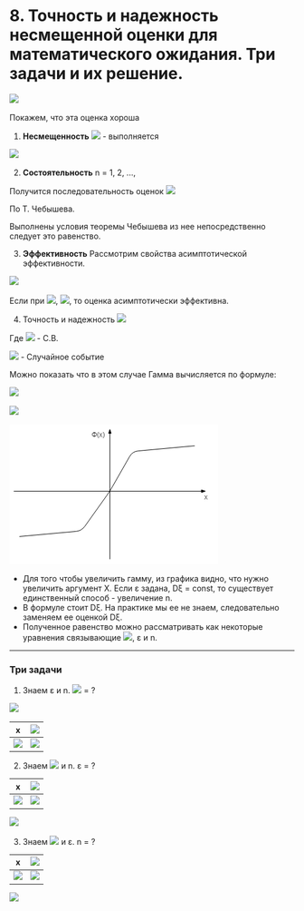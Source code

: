 # 8. Точность и надежность несмещенной оценки для математического ожидания. Три задачи и их решение.
![](https://latex.codecogs.com/svg.latex?\widetilde{M\xi}=\frac{1}{n}\sum_{i=1}^{n}\xi_{i})

Покажем, что эта оценка хороша

1. **Несмещенность**
![](https://latex.codecogs.com/svg.latex?M(\widetilde{M\xi})=M\xi) - выполняется

![](https://latex.codecogs.com/svg.latex?M(\frac{1}{n}\sum_{i=1}^{n}\xi_{i})=\frac{1}{n}(M\xi_{1}&plus;M\xi_{2}&plus;...&plus;M\xi_{n})=\frac{1}{n}*n*M\xi=M\xi)

2. **Состоятельность**
n = 1, 2, ...,


Получится последовательность оценок
![](https://latex.codecogs.com/svg.latex?\frac{1}{n}\sum_{i=1}^{n}\xi_{i}\xrightarrow[n\rightarrow\infty]{P}M\xi)

По Т. Чебышева.

Выполнены условия теоремы Чебышева из нее непосредственно следует это равенство.

3. **Эффективность**
Рассмотрим свойства асимптотической эффективности.

![](https://latex.codecogs.com/svg.latex?a\rightarrow\widetilde{a}=\varphi(\xi_{1},\xi_{2},...,\xi_{n}))

Если при ![](https://latex.codecogs.com/svg.latex?n\rightarrow\infty), ![](https://latex.codecogs.com/svg.latex?D(\widetilde{a_{n}})\rightarrow0), то оценка асимптотически эффективна.

4. Точность и надежность
![](https://latex.codecogs.com/svg.latex?P(|\widetilde{M\xi}-M\xi|<\varepsilon)=\gamma)

Где ![](https://latex.codecogs.com/svg.latex?\widetilde{M\xi}) - С.В.

![](https://latex.codecogs.com/svg.latex?M\xi) - Случайное событие

Можно показать что в этом случае Гамма вычисляется по формуле:

![](https://latex.codecogs.com/svg.latex?\gamma=\Phi(\frac{\varepsilon\sqrt{n}}{\sqrt{D\xi}}))

![](https://latex.codecogs.com/svg.latex?\Phi(x)=\frac{2}{\sqrt{2\pi}}*\int_{0}^{x}e^{-\frac{t^{2}}{2}}dt)

![](../../images/Mathematical-statistics/ticket08.png)

* Для того чтобы увеличить гамму, из графика видно, что нужно увеличить аргумент X.
Если ε задана, Dξ = const, то существует единственный способ - увеличение n.
* В формуле стоит Dξ. На практике мы ее не знаем, следовательно заменяем ее оценкой Dξ.
* Полученное равенство можно рассматривать как некоторые уравнения связывающие ![](https://latex.codecogs.com/svg.latex?\gamma), ε и n.
___
### Три задачи
1. Знаем ε и n.
![](https://latex.codecogs.com/svg.latex?\gamma) = ?

![](https://latex.codecogs.com/svg.latex?\frac{\varepsilon\sqrt{n}}{\sqrt{D\xi}}=x_{0})

| x      | ![](https://latex.codecogs.com/svg.latex?\Phi(x)) |
|--------------|------------|
| ![](https://latex.codecogs.com/svg.latex?x_{0}\rightarrow) | ![](https://latex.codecogs.com/svg.latex?\gamma) |

2. Знаем ![](https://latex.codecogs.com/svg.latex?\gamma) и n.
ε = ?

| x   | ![](https://latex.codecogs.com/svg.latex?\Phi(x))           |
|----------|----------|
| ![](https://latex.codecogs.com/svg.latex?t_{\gamma}) | ![](https://latex.codecogs.com/svg.latex?\leftarrow\gamma) |

![](https://latex.codecogs.com/svg.latex?\frac{\varepsilon\sqrt{n}}{\sqrt{D\xi}}=t_{\gamma}\rightarrow\varepsilon)

3. Знаем ![](https://latex.codecogs.com/svg.latex?\gamma) и ε.
n = ?

| x   | ![](https://latex.codecogs.com/svg.latex?\Phi(x))           |
|----------|----------|
| ![](https://latex.codecogs.com/svg.latex?t_{\gamma}) | ![](https://latex.codecogs.com/svg.latex?\leftarrow\gamma) |

![](https://latex.codecogs.com/svg.latex?\frac{\varepsilon\sqrt{n}}{\sqrt{D\xi}}=t_{\gamma}\rightarrow\sqrt{n}=\frac{t_{\gamma}\sqrt{D\xi}}{\varepsilon}=\frac{t_{\gamma}^{2}*D\xi}{\varepsilon^{2}})
